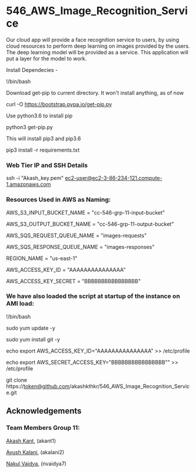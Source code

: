 # 546_AWS_Image_Recognition_Service 
Our cloud app will provide a face recognition service to users, by using cloud resources to perform deep learning on images provided by the users. The deep learning model will be provided as a service. This application will put a layer for the model to work.

Install Dependecies -

!/bin/bash

Download get-pip to current directory. It won't install anything, as of now

curl -O https://bootstrap.pypa.io/get-pip.py

Use python3.6 to install pip

python3 get-pip.py

This will install pip3 and pip3.6

pip3 install -r requirements.txt

### Web Tier IP and SSH Details

ssh -i "Akash_key.pem" ec2-user@ec2-3-86-234-121.compute-1.amazonaws.com

### Resources Used in AWS as Naming:

AWS_S3_INPUT_BUCKET_NAME = "cc-546-grp-11-input-bucket"

AWS_S3_OUTPUT_BUCKET_NAME = "cc-546-grp-11-output-bucket"

AWS_SQS_REQUEST_QUEUE_NAME = "images-requests"

AWS_SQS_RESPONSE_QUEUE_NAME = "images-responses"

REGION_NAME = "us-east-1"

AWS_ACCESS_KEY_ID = "AAAAAAAAAAAAAAA"

AWS_ACCESS_KEY_SECRET = "BBBBBBBBBBBBBBBB"

### We have also loaded the script at startup of the instance on AMI load:

!/bin/bash

sudo yum update -y

sudo yum install git -y

echo export AWS_ACCESS_KEY_ID="AAAAAAAAAAAAAAA" >> /etc/profile

echo export AWS_SECRET_ACCESS_KEY="BBBBBBBBBBBBBBBB"" >> /etc/profile

git clone https://token@github.com/akashkthkr/546_AWS_Image_Recognition_Service.git



## Acknowledgements
### Team Members Group 11:
[Akash Kant](https://github.com/akashkthkr), (akant1)

[Ayush Kalani](https://github.com/ayushkalani), (akalani2)

[Nakul Vaidya](https://github.com/NakulVaidya), (nvaidya7)


